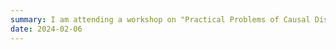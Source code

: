 ```yaml
---
summary: I am attending a workshop on "Practical Problems of Causal Discovery with Real Data" at the University of Bremen, Germany. I am presenting my ongoing work on scalable targeted causal discovery. 
date: 2024-02-06
---
```

